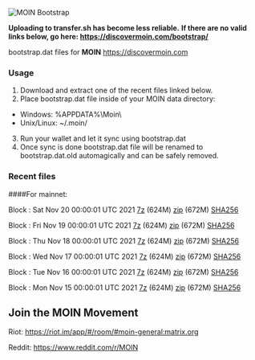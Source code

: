![MOIN Bootstrap](https://i.imgur.com/KjM1jMp.jpg)

**Uploading to transfer.sh has become less reliable.**
**If there are no valid links below, go here: https://discovermoin.com/bootstrap/**

bootstrap.dat files for **MOIN** https://discovermoin.com

### Usage

1. Download and extract one of the recent files linked below.
2. Place bootstrap.dat file inside of your MOIN data directory:
 - Windows: %APPDATA%\Moin\
 - Unix/Linux: ~/.moin/
3. Run your wallet and let it sync using bootstrap.dat
4. Once sync is done bootstrap.dat file will be renamed to bootstrap.dat.old automagically and can be safely removed.


### Recent files

####For mainnet:

Block : Sat Nov 20 00:00:01 UTC 2021 [7z](https://transfer.sh/sVNPi6/bootstrap.dat.20211120.7z) (624M) [zip](https://transfer.sh/aY18Hi/bootstrap.dat.20211120.zip) (672M) [SHA256](https://transfer.sh/2M9Kvf/sha256.txt)

Block : Fri Nov 19 00:00:01 UTC 2021 [7z](https://transfer.sh/Gonx9h/bootstrap.dat.20211119.7z) (624M) [zip](https://transfer.sh/wNOmqm/bootstrap.dat.20211119.zip) (672M) [SHA256](https://transfer.sh/j20T8V/sha256.txt)

Block : Thu Nov 18 00:00:01 UTC 2021 [7z](https://transfer.sh/JUmSKQ/bootstrap.dat.20211118.7z) (624M) [zip](https://transfer.sh/Vb25AF/bootstrap.dat.20211118.zip) (672M) [SHA256](https://transfer.sh/rom5A7/sha256.txt)

Block : Wed Nov 17 00:00:01 UTC 2021 [7z](https://transfer.sh/BMv4ck/bootstrap.dat.20211117.7z) (624M) [zip](https://transfer.sh/l87g9h/bootstrap.dat.20211117.zip) (672M) [SHA256](https://transfer.sh/JffjIz/sha256.txt)

Block : Tue Nov 16 00:00:01 UTC 2021 [7z](https://transfer.sh/1Q1hBX/bootstrap.dat.20211116.7z) (624M) [zip](https://transfer.sh/W2FpXW/bootstrap.dat.20211116.zip) (672M) [SHA256](https://transfer.sh/0jW9ei/sha256.txt)

Block : Mon Nov 15 00:00:01 UTC 2021 [7z](https://transfer.sh/MLf7Hy/bootstrap.dat.20211115.7z) (624M) [zip](https://transfer.sh/T9MP4c/bootstrap.dat.20211115.zip) (672M) [SHA256](https://transfer.sh/AybCvz/sha256.txt)

## Join the MOIN Movement

Riot: https://riot.im/app/#/room/#moin-general:matrix.org

Reddit: https://www.reddit.com/r/MOIN
